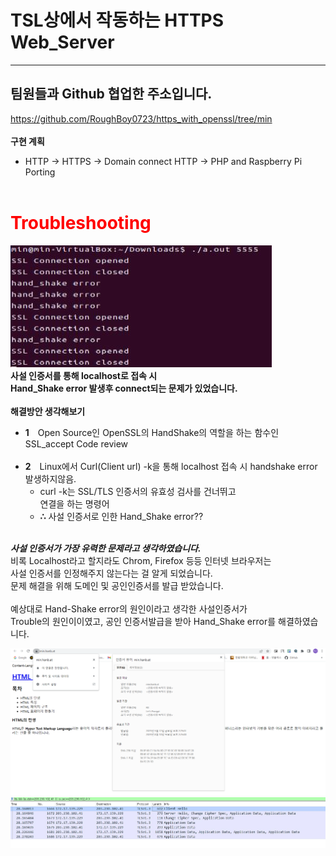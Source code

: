 # TSL상에서 작동하는 HTTPS Web_Server
---
## 팀원들과 Github 협업한 주소입니다.</br>
https://github.com/RoughBoy0723/https_with_openssl/tree/min
</br></br>
**구현 계획**
 * HTTP -> HTTPS -> Domain connect HTTP -> PHP and Raspberry Pi Porting 
</br></br>

# **<span style="color:red"> Troubleshooting</span>**</br>
![Alt text](/image/handshake_err.JPG)
 </br>**사설 인증서를 통해 localhost로 접속 시</br> Hand_Shake error 발생후 connect되는 문제가 있었습니다.**</br>
</br>**해결방안 생각해보기**
  * **1**　Open Source인 OpenSSL의 HandShake의 역할을 하는 함수인 SSL_accept Code review</br></br>
   * **2**　Linux에서 Curl(Client url) -k을 통해 localhost 접속 시 handshake error 발생하지않음.
        * curl -k는 SSL/TLS 인증서의 유효성 검사를 건너뛰고 
        </br>연결을 하는 명령어
        * **∴** 사설 인증서로 인한 Hand_Shake error??</br></br>

***사설 인증서가 가장 유력한 문제라고 생각하였습니다.***</br>
비록 Localhost라고 할지라도 Chrom, Firefox 등등 인터넷 브라우저는
</br>사설 인증서를 인정해주지 않는다는 걸 알게 되었습니다.
</br>문제 해결을 위해 도메인 및 공인인증서를 발급 받았습니다.
</br></br>예상대로 Hand-Shake error의 원인이라고 생각한 사설인증서가</br> Trouble의 원인이이였고, 공인 인증서발급을 받아 Hand_Shake error를 해결하였습니다.
</br>


![Alt text](/image/domain.png)
![Alt text](/image/domain_wireshark.png)
